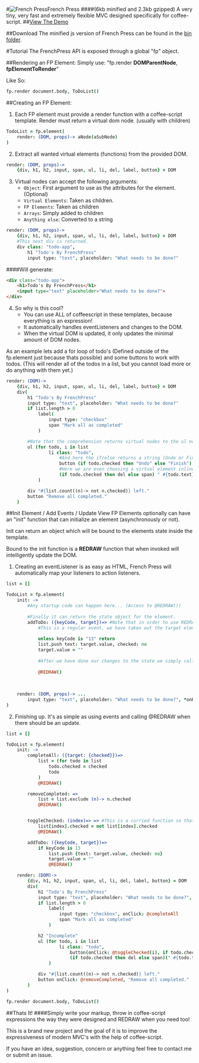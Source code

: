 #![French Press](http://dylanpiercey.com/img/fp.png)French Press 
####(6kb minified and 2.3kb gzipped)
A very tiny, very fast and extremely flexible MVC designed specifically for coffee-script.
##[View The Demo](https://github.com/DylanPiercey/FPMusic)

##Download
The minified js version of French Press can be found in the [bin folder](https://github.com/DylanPiercey/FrenchPress/blob/master/bin/frenchpress.min.js).

#Tutorial
The FrenchPress API is exposed through a global "fp" object.

##Rendering an FP Element:
Simply use: "fp.render **DOMParentNode**, **fpElementToRender**"

Like So:

```CoffeeScript
fp.render document.body, ToDoList()
```

##Creating an FP Element:

1. Each FP element must provide a render function with a coffee-script template.
Render must return a virtual dom node. (usually with children)

```CoffeeScript
TodoList = fp.element(
    render: (DOM, props)-> aNode(aSubNode)
)
```

2. Extract all wanted virtual elements (functions) from the provided DOM.

```CoffeeScript
render: (DOM, props)->
    {div, h1, h2, input, span, ul, li, del, label, button} = DOM
```
        
3. Virtual nodes can accept the following arguments:
    + `Object`: First argument to use as the attributes for the element. (Optional)
    + `Virtual Elements`: Taken as children.
    + `FP Elements`: Taken as children
    + `Arrays`: Simply added to children
    + `Anything else`: Converted to a string
    
```CoffeeScript
render: (DOM, props)->
    {div, h1, h2, input, span, ul, li, del, label, button} = DOM
    #This next div is returned.
    div class: "todo-app",
        h1 "Todo's By FrenchPress" 
        input type: "text", placeholder: "What needs to be done?"
```

####Will generate:

```HTML
<div class="todo-app">
    <h1>Todo's By FrenchPress</h1>
    <input type="text" placeholder="What needs to be done?">
</div>
```
        
4. So why is this cool?
    + You can use ALL of coffeescript in these templates, because everything is an expression!
    + It automatically handles eventListeners and changes to the DOM.
    + When the virtual DOM is updated, it only updates the minimal amount of DOM nodes.
    
As an example lets add a for loop of todo's (Defined outside of the fp.element just because thats possible) and some buttons to work with todos. (This will render all of the todos in a list, but you cannot load more or do anything with them yet.)

```CoffeeScript
render: (DOM)->
    {div, h1, h2, input, span, ul, li, del, label, button} = DOM
    div(
        h1 "Todo's By FrenchPress"
        input type: "text", placeholder: "What needs to be done?"
        if list.length > 0
            label(
                input type: "checkbox"
                span "Mark all as completed"
            )

        #Note that the comprehension returns virtual nodes to the ul node. "When" filters work too!
        ul (for todo, i in list
                li class: "todo",
                    #And here the if/else returns a string (Undo or Finish)
                    button (if todo.checked then "Undo" else "Finish")
                    #Here we are even choosing a virtual element inline based on the status of the todo (del or span element)
                    (if todo.checked then del else span) " #{todo.text}"
            )

        div "#{list.count((n)-> not n.checked)} left."
        button "Remove all completed."
    )
```

##Init Element / Add Events / Update View
FP Elements optionally can have an "init" function that can initialize an element (asynchronously or not).

Init can return an object which will be bound to the elements state inside the template.

Bound to the init function is a **REDRAW** function that when invoked will intelligently update the DOM.

1. Creating an eventListener is as easy as HTML, French Press will automatically map your listeners to action listeners.

```CoffeeScript
list = []

TodoList = fp.element(
    init: ->
        #Any startup code can happen here... (Access to @REDRAW())
        
        #Finally it can return the state object for the element.
        addToDo: ({keyCode, target})=> #Note that in order to use REDRAW we must bind with fat arrow.
            #This is a regular event, we have taken out the target element to get the value, as well as the keycode.
            
            unless keyCode is "13" return
            list.push text: target.value, checked: no
            target.value = ""
            
            #After we have done our changes to the state we simply call @REDRAW() to fix the updated elements.
            
            @REDRAW()
        
    
    
    render: (DOM, props)-> ...
        input type: "text", placeholder: "What needs to be done?", *onKeyUp*: @addToDo
)
```
    
2. Finishing up.
It's as simple as using events and calling @REDRAW when there should be an update.

```CoffeeScript
list = []

ToDoList = fp.element(
    init: ->
        completeAll: ({target: {checked}})=>
            list = (for todo in list
                todo.checked = checked
                todo
            )
            @REDRAW()

        removeCompleted: =>
            list = list.exclude (n)-> n.checked
            @REDRAW()


        toggleChecked: (index)=> => #This is a curried function so that I can pass in some state to the event listener, extremely useful.
            list[index].checked = not list[index].checked
            @REDRAW()

        addToDo: ({keyCode, target})=>
            if keyCode is 13
                list.push {text: target.value, checked: no}
                target.value = ""
                @REDRAW()

    render: (DOM)->
        {div, h1, h2, input, span, ul, li, del, label, button} = DOM
        div(
            h1 "Todo's By FrenchPress"
            input type: "text", placeholder: "What needs to be done?", onKeyDown: @addToDo
            if list.length > 0
                label(
                    input type: "checkbox", onClick: @completeAll
                    span "Mark all as completed"
                )

            h2 "Incomplete"
            ul (for todo, i in list
                    li class: "todo",
                        button(onClick: @toggleChecked(i), if todo.checked then "Undo" else "Finish")
                        (if todo.checked then del else span)(" #{todo.text}")
                )

            div "#{list.count((n)-> not n.checked)} left."
            button onClick: @removeCompleted, "Remove all completed."
        )
)

fp.render document.body, ToDoList()
```

##Thats It!
####Simply write your markup, throw in coffee-script expressions the way they were designed and REDRAW when you need too!

This is a brand new project and the goal of it is to improve the expressiveness of modern MVC's with the help of coffee-script.

If you have an idea, suggestion, concern or anything feel free to contact me or submit an issue.